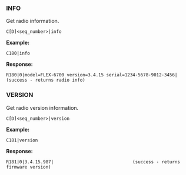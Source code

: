 ### INFO

Get radio information.

```
C[D]<seq_number>|info
```

**Example:**
```
C180|info
```

**Response:**
```
R180|0|model=FLEX-6700 version=3.4.15 serial=1234-5678-9012-3456|  (success - returns radio info)
```

### VERSION

Get radio version information.

```
C[D]<seq_number>|version
```

**Example:**
```
C181|version
```

**Response:**
```
R181|0|3.4.15.987|                              (success - returns firmware version)
```